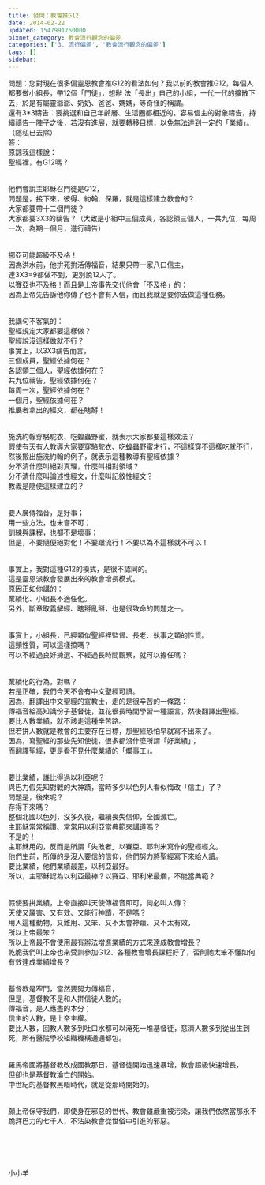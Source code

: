 ```yaml
---
title: 發問：教會推G12
date: 2014-02-22
updated: 1547991760000
pixnet_category: 教會流行觀念的偏差
categories: ['3. 流行偏差', '教會流行觀念的偏差']
tags: []
sidebar: 
---
```


<p>問題：您對現在很多偏靈恩教會推G12的看法如何？我以前的教會推G12，每個人都要做小組長，帶12個「門徒」，想辦 法「長出」自己的小組，一代一代的擴散下去，於是有屬靈爺爺、奶奶、爸爸、媽媽，等奇怪的稱謂。<br/>還有3*3禱告：要挑選和自己年齡層、生活圈都相近的，容易信主的對象禱告，持續禱告一陣子之後，若沒有進展，就要轉移目標，以免無法達到一定的「業績」。<br/>（隱私已去除）<br/><!--more-->答：<br/>原諒我這樣說：<br/>聖經裡，有G12嗎？<br/><br/><br/>他們會說主耶穌召門徒是G12，<br/>問題是，接下來，彼得、約翰、保羅，就是這樣建立教會的？<br/>大家都要帶十二個門徒？<br/>大家都要3X3的禱告？（大致是小組中三個成員，各認領三個人，一共九位，每周一次，為期一個月，進行禱告）<br/><br/><br/>挪亞可能超級不及格！<br/>因為洪水前，他拚死拚活傳福音，結果只帶一家八口信主，<br/>連3X3=9都做不到，更別說12人了。<br/>以賽亞也不及格！而且是上帝事先交代他會「不及格」的：<br/>因為上帝先告訴他你傳了也不會有人信，而且我就是要你去做這種任務。<br/><br/><br/>我講句不客氣的：<br/>聖經規定大家都要這樣做？<br/>聖經說沒這樣做就不行？<br/>事實上，以3X3禱告而言，<br/>三個成員，聖經依據何在？<br/>各認領三個人，聖經依據何在？<br/>共九位禱告，聖經依據何在？<br/>每周一次，聖經依據何在？<br/>一個月，聖經依據何在？<br/>推展者拿出的經文，都在瞎掰！<br/><br/><br/>施洗約翰穿駱駝衣、吃蝗蟲野蜜，就表示大家都要這樣效法？<br/>假使有天有人教導大家要穿駱駝衣、吃蝗蟲野蜜才行，不這樣穿不這樣吃就不行，然後搬出施洗約翰的例子，就表示這種教導有聖經依據？<br/>分不清什麼叫絕對真理，什麼叫相對領域？<br/>分不清什麼叫論述性經文，什麼叫記敘性經文？<br/>教義是隨便這樣建立的？<br/> <br/><br/>要人廣傳福音，是好事；<br/>用一些方法，也未嘗不可；<br/>訓練與課程，也都不是壞事；<br/>但是，不要隨便絕對化！不要跟流行！不要以為不這樣就不可以！<br/> <br/><br/>事實上，我對這種G12的模式，是很不認同的。<br/>這是靈恩派教會發展出來的教會增長模式。<br/>原因正如你講的：<br/>業績化、小組長不適任化。<br/>另外，斷章取義解經、瞎掰亂掰，也是很致命的問題之一。<br/> <br/><br/>事實上，小組長，已經類似聖經裡監督、長老、執事之類的性質。<br/>這類性質，可以這樣搞嗎？<br/>可以不經過良好揀選、不經過長時間觀察，就可以擔任嗎？<br/> <br/><br/>業績化的行為，對嗎？<br/>若是正確，我們今天不會有中文聖經可讀。<br/>因為，翻譯出中文聖經的宣教士，走的是很辛苦的一條路：<br/>傳福音給高知識份子基督徒，並花很長時間學習一種語言，然後翻譯出聖經。<br/>要比人數業績，就不該走這種辛苦路。<br/>但若拼人數就是教會的主要存在目標，那聖經恐怕早就寫不出來了。<br/>因為，寫聖經的那些先知使徒，很多都沒什麼所謂「好業績」；<br/>而翻譯聖經，更是看不見什麼業績的「爛事工」。<br/><br/><br/>要比業績，誰比得過以利亞呢？<br/>與巴力假先知對戰的大神蹟，當時多少以色列人看似悔改「信主」了？<br/>問題是，後來呢？<br/>存得下來嗎？<br/>整個北國以色列，沒多久後，繼續喪失信仰，全國滅亡。<br/>主耶穌常常稱讚、常常用以利亞當典範來講道嗎？<br/>不是的！<br/>主耶穌用的，反而是所謂「失敗者」以賽亞、耶利米寫作的聖經經文。<br/>他們生前，所傳的是沒人要信的信仰，他們努力將聖經寫下來給人讀。<br/>要比業績，他們業績最差，以利亞最好。<br/>所以，主耶穌認為以利亞最棒？以賽亞、耶利米最爛，不能當典範？<br/> <br/><br/>假使要拼業績，上帝直接叫天使傳福音即可，何必叫人傳？<br/>天使又厲害、又有效、又能行神蹟，不是嗎？<br/>用人這種動物，又難用、又笨、又不太會神蹟、又不太有效，<br/>所以上帝最笨？<br/>所以上帝最不會使用最有辦法增進業績的方式來達成教會增長？<br/>乾脆我們叫上帝也來受訓參加G12、各種教會增長課程好了，否則祂太笨不懂如何有效達成業績增長？<br/> <br/><br/>基督教是窄門，當然要努力傳福音，<br/>但是，基督教不是和人拼信徒人數的。<br/>傳福音，是人應盡的本分；<br/>信主的人數，是上帝主權。<br/>要比人數，回教人數多到吐口水都可以淹死一堆基督徒，慈濟人數多到從出生到死，所有醫院學校組織機構通通都包。<br/> <br/><br/>羅馬帝國將基督教改成國教那日，基督徒開始迅速暴增，教會超級快速增長，<br/>但卻也是基督教淪亡的開始。<br/>中世紀的基督教黑暗時代，就是從那時開始的。<br/> <br/><br/>願上帝保守我們，即使身在邪惡的世代、教會雖嚴重被污染，讓我們依然當那永不跪拜巴力的七千人，不沾染教會從世俗中引進的邪惡。<br/> <br/><br/><br/><br/><br/>小小羊<br/><br/><br/><br/><br/><br/><br/></p>